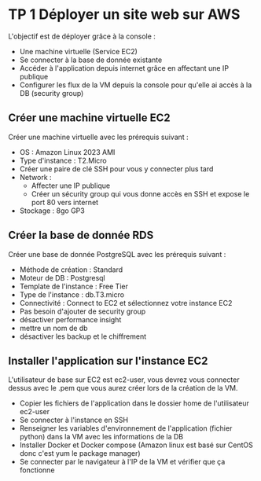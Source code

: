 # TP 1 Déployer un site web sur AWS

L'objectif est de déployer grâce à la console :

- Une machine virtuelle (Service EC2)
- Se connecter à la base de donnée existante
- Accéder à l'application depuis internet grâce en affectant une IP publique
- Configurer les flux de la VM depuis la console pour qu'elle ai accès à la DB (security group)


## Créer une machine virtuelle EC2

Créer une machine virtuelle avec les prérequis suivant :
- OS : Amazon Linux 2023 AMI
- Type d'instance : T2.Micro
- Créer une paire de clé SSH pour vous y connecter plus tard
- Network : 
  - Affecter une IP publique
  - Créer un sécurity group qui vous donne accès en SSH et expose le port 80 vers internet
- Stockage : 8go GP3

## Créer la base de donnée RDS

Créer une base de donnée PostgreSQL avec les prérequis suivant :
- Méthode de création : Standard
- Moteur de DB : Postgresql
- Template de l'instance : Free Tier
- Type de l'instance : db.T3.micro
- Connectivité : Connect to EC2 et sélectionnez votre instance EC2
- Pas besoin d'ajouter de security group
- désactiver performance insight
- mettre un nom de db
- désactiver les backup et le chiffrement

## Installer l'application sur l'instance EC2

L'utilisateur de base sur EC2 est ec2-user, vous devrez vous connecter dessus avec le .pem que vous aurez créer lors de la création de la VM.

- Copier les fichiers de l'application dans le dossier home de l'utilisateur ec2-user
- Se connecter à l'instance en SSH
- Renseigner les variables d'environnement de l'application (fichier python) dans la VM avec les informations de la DB
- Installer Docker et Docker compose (Amazon linux est basé sur CentOS donc c'est yum le package manager)
- Se connecter par le navigateur à l'IP de la VM et vérifier que ça fonctionne